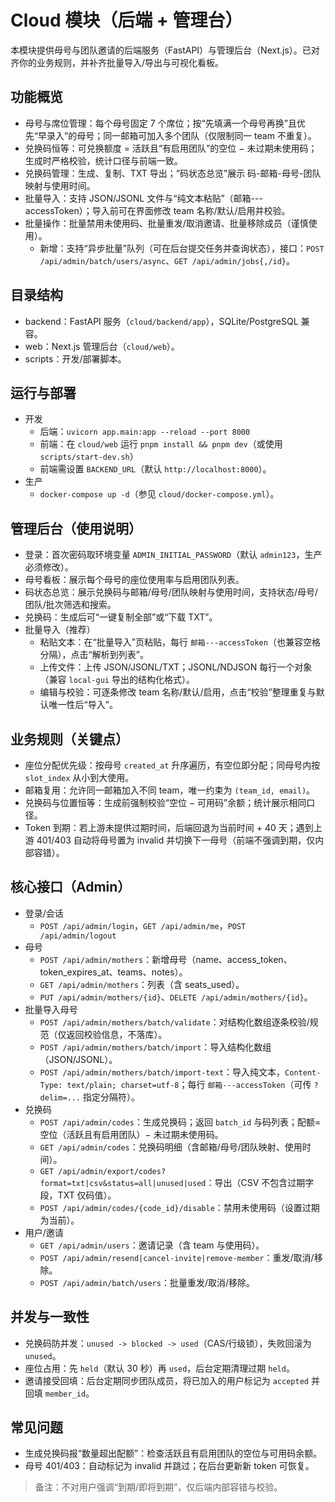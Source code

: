 # Cloud 模块（后端 + 管理台）

本模块提供母号与团队邀请的后端服务（FastAPI）与管理后台（Next.js）。已对齐你的业务规则，并补齐批量导入/导出与可视化看板。

## 功能概览
- 母号与席位管理：每个母号固定 7 个席位；按“先填满一个母号再换”且优先“早录入”的母号；同一邮箱可加入多个团队（仅限制同一 team 不重复）。
- 兑换码恒等：可兑换额度 = 活跃且“有启用团队”的空位 − 未过期未使用码；生成时严格校验，统计口径与前端一致。
- 兑换码管理：生成、复制、TXT 导出；“码状态总览”展示 码-邮箱-母号-团队 映射与使用时间。
- 批量导入：支持 JSON/JSONL 文件与“纯文本粘贴”（邮箱---accessToken）；导入前可在界面修改 team 名称/默认/启用并校验。
- 批量操作：批量禁用未使用码、批量重发/取消邀请、批量移除成员（谨慎使用）。
  - 新增：支持“异步批量”队列（可在后台提交任务并查询状态），接口：`POST /api/admin/batch/users/async`、`GET /api/admin/jobs{,/id}`。

## 目录结构
- backend：FastAPI 服务（`cloud/backend/app`），SQLite/PostgreSQL 兼容。
- web：Next.js 管理后台（`cloud/web`）。
- scripts：开发/部署脚本。

## 运行与部署
- 开发
  - 后端：`uvicorn app.main:app --reload --port 8000`
  - 前端：在 `cloud/web` 运行 `pnpm install && pnpm dev`（或使用 `scripts/start-dev.sh`）
  - 前端需设置 `BACKEND_URL`（默认 `http://localhost:8000`）。
- 生产
  - `docker-compose up -d`（参见 `cloud/docker-compose.yml`）。

## 管理后台（使用说明）
- 登录：首次密码取环境变量 `ADMIN_INITIAL_PASSWORD`（默认 `admin123`，生产必须修改）。
- 母号看板：展示每个母号的座位使用率与启用团队列表。
- 码状态总览：展示兑换码与邮箱/母号/团队映射与使用时间，支持状态/母号/团队/批次筛选和搜索。
- 兑换码：生成后可“一键复制全部”或“下载 TXT”。
- 批量导入（推荐）
  - 粘贴文本：在“批量导入”页粘贴，每行 `邮箱---accessToken`（也兼容空格分隔），点击“解析到列表”。
  - 上传文件：上传 JSON/JSONL/TXT；JSONL/NDJSON 每行一个对象（兼容 `local-gui` 导出的结构化格式）。
  - 编辑与校验：可逐条修改 team 名称/默认/启用，点击“校验”整理重复与默认唯一性后“导入”。

## 业务规则（关键点）
- 座位分配优先级：按母号 `created_at` 升序遍历，有空位即分配；同母号内按 `slot_index` 从小到大使用。
- 邮箱复用：允许同一邮箱加入不同 team，唯一约束为 `(team_id, email)`。
- 兑换码与位置恒等：生成前强制校验“空位 − 可用码”余额；统计展示相同口径。
- Token 到期：若上游未提供过期时间，后端回退为当前时间 + 40 天；遇到上游 401/403 自动将母号置为 invalid 并切换下一母号（前端不强调到期，仅内部容错）。

## 核心接口（Admin）
- 登录/会话
  - `POST /api/admin/login`，`GET /api/admin/me`，`POST /api/admin/logout`
- 母号
  - `POST /api/admin/mothers`：新增母号（name、access_token、token_expires_at、teams、notes）。
  - `GET /api/admin/mothers`：列表（含 seats_used）。
  - `PUT /api/admin/mothers/{id}`、`DELETE /api/admin/mothers/{id}`。
- 批量导入母号
  - `POST /api/admin/mothers/batch/validate`：对结构化数组逐条校验/规范（仅返回校验信息，不落库）。
  - `POST /api/admin/mothers/batch/import`：导入结构化数组（JSON/JSONL）。
  - `POST /api/admin/mothers/batch/import-text`：导入纯文本，`Content-Type: text/plain; charset=utf-8`；每行 `邮箱---accessToken`（可传 `?delim=...` 指定分隔符）。
- 兑换码
  - `POST /api/admin/codes`：生成兑换码；返回 `batch_id` 与码列表；配额=空位（活跃且有启用团队）− 未过期未使用码。
  - `GET /api/admin/codes`：兑换码明细（含邮箱/母号/团队映射、使用时间）。
  - `GET /api/admin/export/codes?format=txt|csv&status=all|unused|used`：导出（CSV 不包含过期字段，TXT 仅码值）。
  - `POST /api/admin/codes/{code_id}/disable`：禁用未使用码（设置过期为当前）。
- 用户/邀请
  - `GET /api/admin/users`：邀请记录（含 team 与使用码）。
  - `POST /api/admin/resend|cancel-invite|remove-member`：重发/取消/移除。
  - `POST /api/admin/batch/users`：批量重发/取消/移除。

## 并发与一致性
- 兑换码防并发：`unused -> blocked -> used`（CAS/行级锁），失败回滚为 `unused`。
- 座位占用：先 `held`（默认 30 秒）再 `used`，后台定期清理过期 `held`。
 - 邀请接受回填：后台定期同步团队成员，将已加入的用户标记为 `accepted` 并回填 `member_id`。

## 常见问题
- 生成兑换码报“数量超出配额”：检查活跃且有启用团队的空位与可用码余额。
- 母号 401/403：自动标记为 invalid 并跳过；在后台更新新 token 可恢复。

> 备注：不对用户强调“到期/即将到期”，仅后端内部容错与校验。
